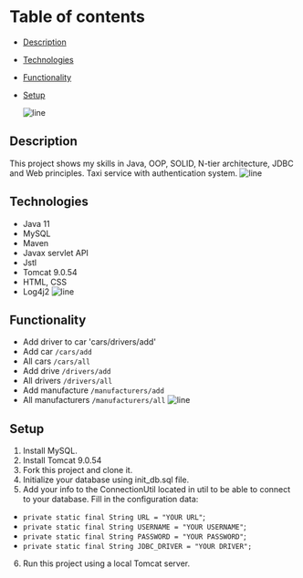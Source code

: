 # Table of contents <h>
* [Description](#description)
* [Technologies](#technologies)
* [Functionality](#functionality)
* [Setup](#setup)
  
  ![line](https://raw.githubusercontent.com/andreasbm/readme/master/assets/lines/rainbow.png)
## Description <h>
This project shows my skills in Java, OOP, SOLID, N-tier architecture, JDBC and Web principles.
Taxi service with authentication system.
  ![line](https://raw.githubusercontent.com/andreasbm/readme/master/assets/lines/rainbow.png)
## Technologies <h>
* Java 11
* MySQL
* Maven
* Javax servlet API
* Jstl
* Tomcat 9.0.54
* HTML, CSS
* Log4j2
  ![line](https://raw.githubusercontent.com/andreasbm/readme/master/assets/lines/rainbow.png)
## Functionality <h>
* Add driver to car 'cars/drivers/add'
* Add car `/cars/add`
* All cars `/cars/all`
* Add drive  `/drivers/add`
* All drivers `/drivers/all`
* Add manufacture `/manufacturers/add`
* All manufacturers `/manufacturers/all`
  ![line](https://raw.githubusercontent.com/andreasbm/readme/master/assets/lines/rainbow.png)
## Setup <h>
1. Install MySQL.
2. Install Tomcat 9.0.54
3. Fork this project and clone it.
4. Initialize your database using init_db.sql file.
5. Add your info to the ConnectionUtil located in util to be able to connect to your database.
Fill in the configuration data:    
-   `private static final String URL = "YOUR URL"`;
-   `private static final String USERNAME = "YOUR USERNAME"`;
-   `private static final String PASSWORD = "YOUR PASSWORD"`;
-   `private static final String JDBC_DRIVER = "YOUR DRIVER";`
6. Run this project using a local Tomcat server.
